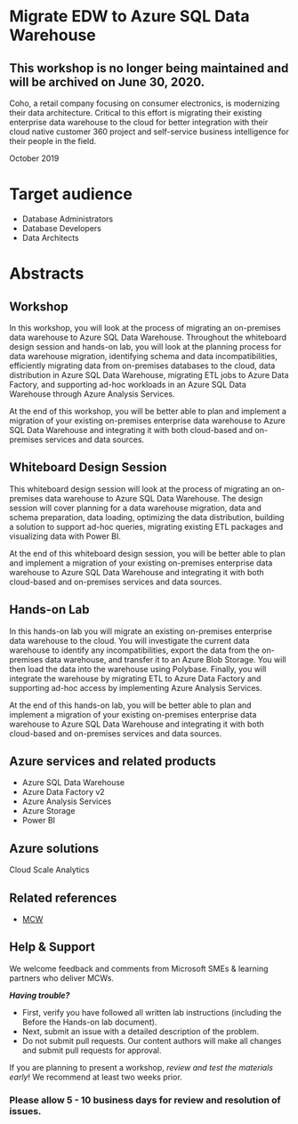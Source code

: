 # Migrate EDW to Azure SQL Data Warehouse

## This workshop is no longer being maintained and will be archived on June 30, 2020.

Coho, a retail company focusing on consumer electronics, is modernizing their data architecture. Critical to this effort is migrating their existing enterprise data warehouse to the cloud for better integration with their cloud native customer 360 project and self-service business intelligence for their people in the field.

October 2019

# Target audience

- Database Administrators
- Database Developers 
- Data Architects

# Abstracts

## Workshop

In this workshop, you will look at the process of migrating an on-premises data warehouse to Azure SQL Data Warehouse. Throughout the whiteboard design session and hands-on lab, you will look at the planning process for data warehouse migration, identifying schema and data incompatibilities, efficiently migrating data from on-premises databases to the cloud, data distribution in Azure SQL Data Warehouse, migrating ETL jobs to Azure Data Factory, and supporting ad-hoc workloads in an Azure SQL Data Warehouse through Azure Analysis Services. 

At the end of this workshop, you will be better able to plan and implement a migration of your existing on-premises enterprise data warehouse to Azure SQL Data Warehouse and integrating it with both cloud-based and on-premises services and data sources.

## Whiteboard Design Session

This whiteboard design session will look at the process of migrating an on-premises data warehouse to Azure SQL Data Warehouse. The design session will cover planning for a data warehouse migration, data and schema preparation, data loading, optimizing the data distribution, building a solution to support ad-hoc queries, migrating existing ETL packages and visualizing data with Power BI. 

At the end of this whiteboard design session, you will be better able to plan and implement a migration of your existing on-premises enterprise data warehouse to Azure SQL Data Warehouse and integrating it with both cloud-based and on-premises services and data sources.

## Hands-on Lab

In this hands-on lab you will migrate an existing on-premises enterprise data warehouse to the cloud. You will investigate the current data warehouse to identify any incompatibilities, export the data from the on-premises data warehouse, and transfer it to an Azure Blob Storage. You will then load the data into the warehouse using Polybase. Finally, you will integrate the warehouse by migrating ETL to Azure Data Factory and supporting ad-hoc access by implementing Azure Analysis Services. 

At the end of this hands-on lab, you will be better able to plan and implement a migration of your existing on-premises enterprise data warehouse to Azure SQL Data Warehouse and integrating it with both cloud-based and on-premises services and data sources.

## Azure services and related products 

- Azure SQL Data Warehouse
- Azure Data Factory v2
- Azure Analysis Services
- Azure Storage
- Power BI


## Azure solutions
Cloud Scale Analytics

## Related references
- [MCW](https://github.com/Microsoft/MCW)

## Help & Support

We welcome feedback and comments from Microsoft SMEs & learning partners who deliver MCWs.  

***Having trouble?***
- First, verify you have followed all written lab instructions (including the Before the Hands-on lab document).
- Next, submit an issue with a detailed description of the problem.
- Do not submit pull requests. Our content authors will make all changes and submit pull requests for approval.  

If you are planning to present a workshop, *review and test the materials early*! We recommend at least two weeks prior.

### Please allow 5 - 10 business days for review and resolution of issues.
